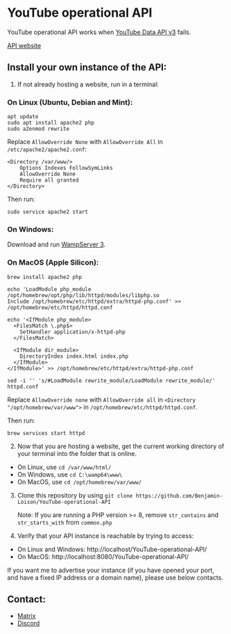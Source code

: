 # YouTube operational API
YouTube operational API works when [YouTube Data API v3](https://developers.google.com/youtube/v3) fails.

[API website](https://yt.lemnoslife.com)

## Install your own instance of the API:

1. If not already hosting a website, run in a terminal:

### On Linux (Ubuntu, Debian and Mint):

```
apt update
sudo apt install apache2 php
sudo a2enmod rewrite
```

Replace `AllowOverride None` with `AllowOverride All` in `/etc/apache2/apache2.conf`:

```
<Directory /var/www/>
    Options Indexes FollowSymLinks
    AllowOverride None
    Require all granted
</Directory>
```

Then run:

```
sudo service apache2 start
```

### On Windows:

Download and run [WampServer 3](https://sourceforge.net/projects/wampserver/files/WampServer%203/).

### On MacOS (Apple Silicon):

```
brew install apache2 php

echo 'LoadModule php_module /opt/homebrew/opt/php/lib/httpd/modules/libphp.so
Include /opt/homebrew/etc/httpd/extra/httpd-php.conf' >> /opt/homebrew/etc/httpd/httpd.conf

echo '<IfModule php_module>
  <FilesMatch \.php$>
    SetHandler application/x-httpd-php
  </FilesMatch>

  <IfModule dir_module>
    DirectoryIndex index.html index.php
  </IfModule>
</IfModule>' >> /opt/homebrew/etc/httpd/extra/httpd-php.conf

sed -i '' 's/#LoadModule rewrite_module/LoadModule rewrite_module/' httpd.conf
```

Replace `AllowOverride none` with `AllowOverride all` in `<Directory "/opt/homebrew/var/www">`  in `/opt/homebrew/etc/httpd/httpd.conf`.

Then run:

```
brew services start httpd
```

2. Now that you are hosting a website, get the current working directory of your terminal into the folder that is online.

- On Linux, use `cd /var/www/html/`
- On Windows, use `cd C:\wamp64\www\`
- On MacOS, use `cd /opt/homebrew/var/www/`

3. Clone this repository by using `git clone https://github.com/Benjamin-Loison/YouTube-operational-API`

    Note: If you are running a PHP version >= 8, remove `str_contains` and `str_starts_with` from `common.php`

4. Verify that your API instance is reachable by trying to access:

- On Linux and Windows: http://localhost/YouTube-operational-API/
- On MacOS: http://localhost:8080/YouTube-operational-API/

If you want me to advertise your instance (if you have opened your port, and have a fixed IP address or a domain name), please use below contacts.

## Contact:

- [Matrix](https://matrix.to/#/#youtube-operational-api:matrix.org)
- [Discord](https://discord.gg/pDzafhGWzf)
